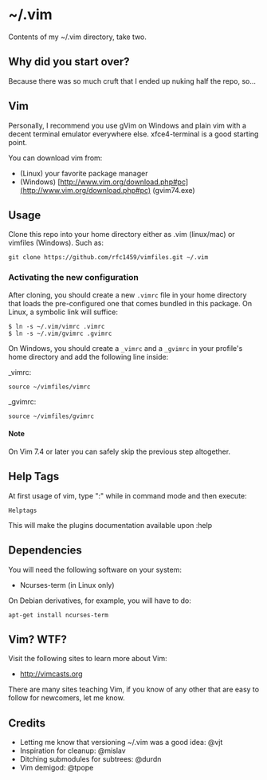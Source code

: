 ~/.vim
======

Contents of my ~/.vim directory, take two.


Why did you start over?
-----------------------

Because there was so much cruft that I ended up nuking half the repo, so...


Vim
---

Personally, I recommend you use gVim on Windows and plain vim with a decent
terminal emulator everywhere else. xfce4-terminal is a good starting point.

You can download vim from:

 * (Linux) your favorite package manager
 * (Windows) [http://www.vim.org/download.php#pc](http://www.vim.org/download.php#pc)
   (gvim74.exe)


Usage
-----

Clone this repo into your home directory either as .vim (linux/mac) or
vimfiles (Windows). Such as:

    git clone https://github.com/rfc1459/vimfiles.git ~/.vim

### Activating the new configuration ###

After cloning, you should create a new `.vimrc` file in your home directory
that loads the pre-configured one that comes bundled in this package. On
Linux, a symbolic link will suffice:

    $ ln -s ~/.vim/vimrc .vimrc
    $ ln -s ~/.vim/gvimrc .gvimrc

On Windows, you should create a `_vimrc` and a `_gvimrc` in your profile's
home directory and add the following line inside:

\_vimrc:

    source ~/vimfiles/vimrc

\_gvimrc:

    source ~/vimfiles/gvimrc

#### Note ####

On Vim 7.4 or later you can safely skip the previous step altogether.


Help Tags
---------

At first usage of vim, type ":" while in command mode and then execute:

    Helptags

This will make the plugins documentation available upon :help


Dependencies
------------

You will need the following software on your system:

 * Ncurses-term (in Linux only)

On Debian derivatives, for example, you will have to do:

    apt-get install ncurses-term


Vim? WTF?
---------

Visit the following sites to learn more about Vim:

 * http://vimcasts.org

There are many sites teaching Vim, if you know of any other that are easy to
follow for newcomers, let me know.


Credits
-------

 * Letting me know that versioning ~/.vim was a good idea: @vjt
 * Inspiration for cleanup: @mislav
 * Ditching submodules for subtrees: @durdn
 * Vim demigod: @tpope
